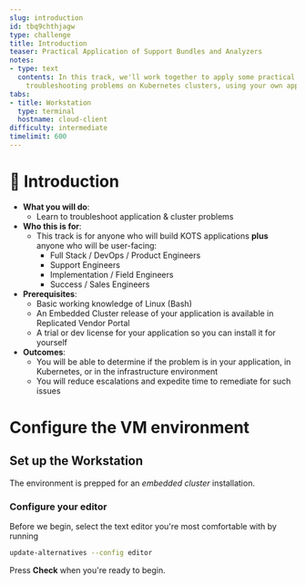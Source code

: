 ```yaml
---
slug: introduction
id: tbq9chthjagw
type: challenge
title: Introduction
teaser: Practical Application of Support Bundles and Analyzers
notes:
- type: text
  contents: In this track, we'll work together to apply some practical methods for
    troubleshooting problems on Kubernetes clusters, using your own application.
tabs:
- title: Workstation
  type: terminal
  hostname: cloud-client
difficulty: intermediate
timelimit: 600
---
```


👋 Introduction
===============

* **What you will do**:
  * Learn to troubleshoot application & cluster problems
* **Who this is for**:
  * This track is for anyone who will build KOTS applications **plus** anyone who will be user-facing:
    * Full Stack / DevOps / Product Engineers
    * Support Engineers
    * Implementation / Field Engineers
    * Success / Sales Engineers
* **Prerequisites**:
  * Basic working knowledge of Linux (Bash)
  * An Embedded Cluster release of your application is available in Replicated Vendor Portal
  * A trial or dev license for your application so you can install it for yourself
* **Outcomes**:
  * You will be able to determine if the problem is in your application, in Kubernetes, or in the infrastructure environment
  * You will reduce escalations and expedite time to remediate for such issues

# Configure the VM environment

## Set up the Workstation

The environment is prepped for an *embedded cluster* installation.

### Configure your editor
Before we begin, select the text editor you're most comfortable with by running

```bash
update-alternatives --config editor
```

Press **Check** when you're ready to begin.
